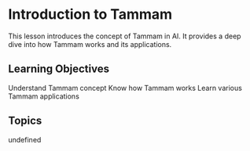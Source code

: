 # Introduction to Tammam

This lesson introduces the concept of Tammam in AI. It provides a deep dive into how Tammam works and its applications.

## Learning Objectives
Understand Tammam concept
Know how Tammam works
Learn various Tammam applications

## Topics
undefined